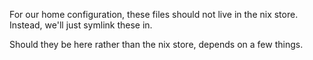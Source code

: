 For our home configuration, these files should not
live in the nix store. Instead, we'll just symlink these in.

Should they be here rather than the nix store, depends on a few things.
